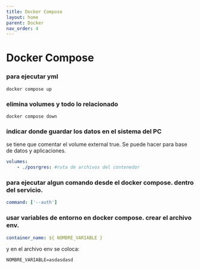 ```yaml
---
title: Docker Compose
layout: home
parent: Docker
nav_order: 4
---
```


# Docker Compose


### para ejecutar yml

```terminal
docker compose up
```

### elimina volumes y todo lo relacionado

```terminal
docker compose down
```

### indicar donde guardar los datos en el sistema del PC

se tiene que comentar el volume external true. Se puede hacer para base de datos y aplicaciones.

```yml
volumes:
	- ./posrgres: #ruta de archivos del contenedor
```

### para ejecutar algun comando desde el docker compose. dentro del servicio.

```yml
command: ['--auth']
```

### usar variables de entorno en docker compose. crear el archivo env.

```yml
container_name: ${ NOMBRE_VARIABLE }
```

y en el archivo env se coloca:

```terminal
NOMBRE_VARIABLE=asdasdasd
```
